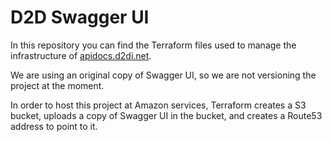# D2D Swagger UI
In this repository you can find the Terraform files used to manage the infrastructure of [apidocs.d2di.net](http://apidocs.d2di.net/).

We are using an original copy of Swagger UI, so we are not versioning the project at the moment.

In order to host this project at Amazon services, Terraform creates a S3 bucket, uploads a copy of Swagger UI in the bucket, and creates a Route53 address to point to it.
